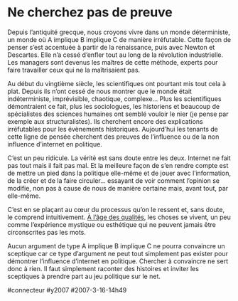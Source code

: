 # Ne cherchez pas de preuve

Depuis l’antiquité grecque, nous croyons vivre dans un monde déterministe, un monde où A implique B implique C de manière irréfutable. Cette façon de penser s’est accentuée à partir de la renaissance, puis avec Newton et Descartes. Elle n’a cessé d’enfler tout au long de la révolution industrielle. Les managers sont devenus les maîtres de cette méthode, experts pour faire travailler ceux qui ne la maîtrisaient pas.

Au début du vingtième siècle, les scientifiques ont pourtant mis tout cela à plat. Depuis ils n’ont cessé de nous montrer que le monde était indéterministe, imprévisible, chaotique, complexe… Plus les scientifiques démontraient ce fait, plus les sociologues, les historiens et beaucoup de spécialistes des sciences humaines ont semblé vouloir le nier (je pense par exemple aux structuralistes). Ils cherchent encore des explications irréfutables pour les évènements historiques. Aujourd’hui les tenants de cette ligne de pensée cherchent des preuves de l’influence ou de la non influence d’internet en politique.

C’est un peu ridicule. La vérité est sans doute entre les deux. Internet ne fait pas tout mais il fait pas mal. Et la meilleure façon de s’en rendre compte est de mettre un pied dans la politique elle-même et de jouer avec l’information, de la créer et de la faire circuler… essayant de voir comment l’opinion se modifie, non pas à cause de nous de manière certaine mais, avant tout, par elle-même.

C’est en se plaçant au cœur du processus qu’on le ressent et, sans doute, le comprend intuitivement. [À l’âge des qualités](../2/les-negationnistes-de-la-blogosphere.md), les choses se vivent, un peu comme l’expérience mystique ou esthétique qui ne peuvent jamais être circonscrites pas les mots.

Aucun argument de type A implique B implique C ne pourra convaincre un sceptique car ce type d’argument ne peut tout simplement pas exister pour démontrer l’influence d’internet en politique. Chercher à convaincre ne sert donc à rien. Il faut simplement raconter des histoires et inviter les sceptiques à prendre part au jeu politique sur le net.

#connecteur #y2007 #2007-3-16-14h49
